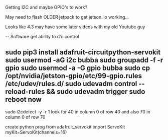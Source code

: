 Getting I2C and maybe GPIO's to work?

May need to flash OLDER jetpack to get jetson_io working...

Looks like 4.3 may have some later videos with my old Youtube guy

-- Software get ability to i2c control

sudo pip3 install adafruit-circuitpython-servokit
sudo usermod -aG i2c bubba
sudo groupadd -f -r gpio
sudo usermod -a -G gpio bubba
sudo cp /opt/nvidia/jetston-gpio/etc/99-gpio.rules /etc/udev/rules.d/
sudo udevadm control --reload-rules && sudo udevadm trigger
sudo reboot now
---
sudo i2cdetect -y -r 1
  look for 40 in column 0 of row 40
  and also 70 in column 0 of row 70
  
  
create python prog
from adafruit_servokit import ServoKit
myKit=ServoKit(channels=16)


